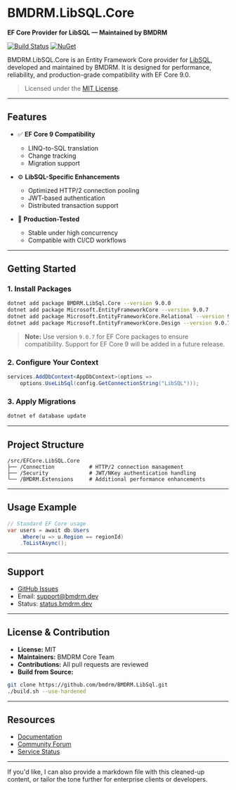 # BMDRM.LibSQL.Core

**EF Core Provider for LibSQL — Maintained by BMDRM**

[![Build Status](https://img.shields.io/azure-devops/build/dnceng-public/public/17/main)](https://dev.azure.com/dnceng-public/public/_build?definitionId=17)
[![NuGet](https://img.shields.io/nuget/v/BMDRM.LibSql.Core?label=BMDRM.LibSql.Core)](https://www.nuget.org/packages/BMDRM.LibSql.Core)

BMDRM.LibSQL.Core is an Entity Framework Core provider for [LibSQL](https://libsql.org/), developed and maintained by BMDRM. It is designed for performance, reliability, and production-grade compatibility with EF Core 9.0.

> Licensed under the [MIT License](LICENSE.txt).

---

## Features

* ✅ **EF Core 9 Compatibility**

    * LINQ-to-SQL translation
    * Change tracking
    * Migration support

* ⚙️ **LibSQL-Specific Enhancements**

    * Optimized HTTP/2 connection pooling
    * JWT-based authentication
    * Distributed transaction support

* 🧪 **Production-Tested**

    * Stable under high concurrency
    * Compatible with CI/CD workflows

---

## Getting Started

### 1. Install Packages

```bash
dotnet add package BMDRM.LibSql.Core --version 9.0.0
dotnet add package Microsoft.EntityFrameworkCore --version 9.0.7
dotnet add package Microsoft.EntityFrameworkCore.Relational --version 9.0.7
dotnet add package Microsoft.EntityFrameworkCore.Design --version 9.0.7
```

> **Note:** Use version `9.0.7` for EF Core packages to ensure compatibility. Support for EF Core 9 will be added in a future release.

### 2. Configure Your Context

```csharp
services.AddDbContext<AppDbContext>(options =>
    options.UseLibSql(config.GetConnectionString("LibSQL")));
```

### 3. Apply Migrations

```bash
dotnet ef database update
```

---

## Project Structure

```
/src/EFCore.LibSQL.Core
├── /Connection           # HTTP/2 connection management
├── /Security             # JWT/NKey authentication handling
└── /BMDRM.Extensions     # Additional performance enhancements
```

---

## Usage Example

```csharp
// Standard EF Core usage
var users = await db.Users
    .Where(u => u.Region == regionId)
    .ToListAsync();
```

---

## Support

* [GitHub Issues](https://github.com/bmdrm/efcore-libsql-core/issues)
* Email: [support@bmdrm.dev](mailto:support@bmdrm.dev)
* Status: [status.bmdrm.dev](https://status.bmdrm.dev)

---

## License & Contribution

* **License:** MIT
* **Maintainers:** BMDRM Core Team
* **Contributions:** All pull requests are reviewed
* **Build from Source:**

```bash
git clone https://github.com/bmdrm/BMDRM.LibSql.git
./build.sh --use-hardened
```

---

## Resources

* [Documentation](https://libsql.bmdrm.dev)
* [Community Forum](https://forum.bmdrm.dev)
* [Service Status](https://status.bmdrm.dev)

---

If you'd like, I can also provide a markdown file with this cleaned-up content, or tailor the tone further for enterprise clients or developers.
